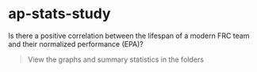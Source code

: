 # ap-stats-study
Is there a positive correlation between the lifespan of a modern FRC team and their normalized performance (EPA)?
> View the graphs and summary statistics in the folders
